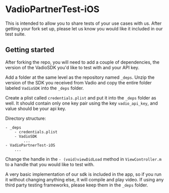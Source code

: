 # VadioPartnerTest-iOS

This is intended to allow you to share tests of your use cases with us. After getting your fork set up, please let us know you would like it included in our test suite.


## Getting started

After forking the repo, you will need to add a couple of dependencies, the version of the VadioSDK you'd like to test with and your API key.

Add a folder at the same level as the repository named `_deps`. Unzip the version of the SDK you received from Vadio and copy the entire folder labeled `VadioSDK` into the `_deps` folder.

Create a plist called `credentials.plist` and put it into the `_deps` folder as well. It should contain only one key pair using the key `vadio_api_key`, and value should be your api key.

Directory structure:
```
- _deps
	- credentials.plist
	- VadioSDK
		...
- VadioPartnerTest-iOS
	...
```

Change the handle in the `- (void)viewDidLoad` method in `ViewController.m` to a handle that you would like to test with.

A very basic implementation of our sdk is included in the app, so if you run it without changing anything else, it will compile and play video. If using any third party testing frameworks, please keep them in the `_deps` folder.
